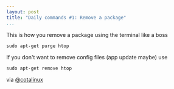 ```yaml
---
layout: post
title: "Daily commands #1: Remove a package"
...
```


This is how you remove a package using the terminal like a boss

~~~~~~~~~~~~~~~~~~~~~~~~~~~~~~~~~~~~~~~~~~~~~~~~~~~~~~~~~~~~~~~~~~~~~~~~~~~~~~~~
sudo apt-get purge htop
~~~~~~~~~~~~~~~~~~~~~~~~~~~~~~~~~~~~~~~~~~~~~~~~~~~~~~~~~~~~~~~~~~~~~~~~~~~~~~~~
<!--more-->
If you don't want to remove config files (app update maybe) use

~~~~~~~~~~~~~~~~~~~~~~~~~~~~~~~~~~~~~~~~~~~~~~~~~~~~~~~~~~~~~~~~~~~~~~~~~~~~~~~~
sudo apt-get remove htop
~~~~~~~~~~~~~~~~~~~~~~~~~~~~~~~~~~~~~~~~~~~~~~~~~~~~~~~~~~~~~~~~~~~~~~~~~~~~~~~~
via [@cotalinux](http://cata.zenish.org/)

<script type="text/javascript" src="https://asciinema.org/a/ajk97roreprbs0lslxwybk22z.js" id="asciicast-21245" async></script>